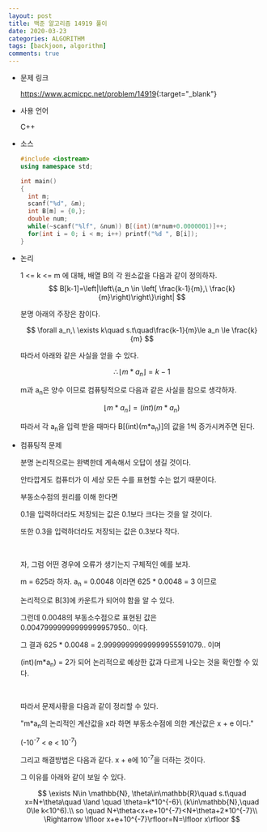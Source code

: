 ```yaml
---
layout: post
title: 백준 알고리즘 14919 풀이
date: 2020-03-23
categories: ALGORITHM
tags: [backjoon, algorithm]
comments: true
---
```


* 문제 링크

  <https://www.acmicpc.net/problem/14919>{:target="_blank"}

* 사용 언어

  C++

* 소스

  ```c++
  #include <iostream>
  using namespace std;
  
  int main()
  {
  	int m;
  	scanf("%d", &m);
  	int B[m] = {0,};
  	double num;
  	while(~scanf("%lf", &num)) B[(int)(m*num+0.0000001)]++;
  	for(int i = 0; i < m; i++) printf("%d ", B[i]);
  }
  ```

* 논리

  1 <= k <= m 에 대해, 배열 B의 각 원소값을 다음과 같이 정의하자.
  $$
  B[k-1]=\left|\left\{a_n \in \left[ \frac{k-1}{m},\ \frac{k}{m}\right)\right\}\right|
  $$
  
  분명 아래의 주장은 참이다.
  
  $$
  \forall a_n,\ \exists k\quad s.t\quad\frac{k-1}{m}\le a_n \le \frac{k}{m}
  $$
  
  따라서 아래와 같은 사실을 얻을 수 있다.
  
  $$
  \therefore\lfloor m*a_n\rfloor=k-1
  $$
  
  m과 a<sub>n</sub>은 양수 이므로 컴퓨팅적으로 다음과 같은 사실을 참으로 생각하자.
  
  $$
  \lfloor m*a_n \rfloor=(int)(m*a_n)
  $$
  
  따라서 각 a<sub>n</sub>을 입력 받을 때마다 B[(int)(m*a<sub>n</sub>)]의 값을 1씩 증가시켜주면 된다.
  
* 컴퓨팅적 문제

  분명 논리적으로는 완벽한데 계속해서 오답이 생길 것이다. 

  안타깝게도 컴퓨터가 이 세상 모든 수를 표현할 수는 없기 때문이다.

  부동소수점의 원리를 이해 한다면 

  0.1을 입력하더라도 저장되는 값은 0.1보다 크다는 것을 알 것이다.

  또한 0.3을 입력하더라도 저장되는 값은 0.3보다 작다.

  <br>

  자, 그럼 어떤 경우에 오류가 생기는지 구체적인 예를 보자.

  m = 625라 하자.  a<sub>n</sub> = 0.0048 이라면 625 * 0.0048 = 3 이므로

  논리적으로 B[3]에 카운트가 되어야 함을 알 수 있다.

  그런데 0.0048의 부동소수점으로 표현된 값은 0.00479999999999999957950.. 이다. 

  그 결과 625 * 0.0048 = 2.99999999999999955591079.. 이며

  (int)(m*a<sub>n</sub>) = 2가 되어 논리적으로 예상한 값과 다르게 나오는 것을 확인할 수 있다.

  <br>

  따라서 문제사황을 다음과 같이 정리할 수 있다.

  "m*a<sub>n</sub>의 논리적인 계산값을 x라 하면 부동소수점에 의한 계산값은 x + e 이다."

  (-10<sup>-7</sup> < e < 10<sup>-7</sup>)

  그리고 해결방법은 다음과 같다. x + e에 10<sup>-7</sup>을 더하는 것이다.

  그 이유를 아래와 같이 보일 수 있다.
  
  $$
  \exists N\in \mathbb{N}, \theta\in\mathbb{R}\quad s.t\quad x=N+\theta\quad \land \quad \theta=k*10^{-6}\ (k\in\mathbb{N},\quad 0\le k<10^6).\\
  so \quad N+\theta<x+e+10^{-7}<N+\theta+2*10^{-7}\\
  \Rightarrow \lfloor x+e+10^{-7}\rfloor=N=\lfloor x\rfloor
  $$
  
  
  
  
  